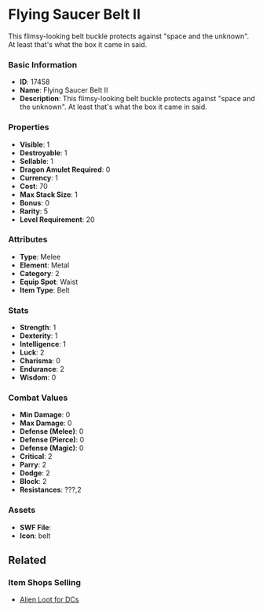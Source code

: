 # Flying Saucer Belt II

This flimsy-looking belt buckle protects against "space and the unknown". At least that's what the box it came in said.

### Basic Information

- **ID**: 17458
- **Name**: Flying Saucer Belt II
- **Description**: This flimsy-looking belt buckle protects against &quot;space and the unknown&quot;. At least that&#039;s what the box it came in said.

### Properties

- **Visible**: 1
- **Destroyable**: 1
- **Sellable**: 1
- **Dragon Amulet Required**: 0
- **Currency**: 1
- **Cost**: 70
- **Max Stack Size**: 1
- **Bonus**: 0
- **Rarity**: 5
- **Level Requirement**: 20

### Attributes

- **Type**: Melee
- **Element**: Metal
- **Category**: 2
- **Equip Spot**: Waist
- **Item Type**: Belt

### Stats

- **Strength**: 1
- **Dexterity**: 1
- **Intelligence**: 1
- **Luck**: 2
- **Charisma**: 0
- **Endurance**: 2
- **Wisdom**: 0

### Combat Values

- **Min Damage**: 0
- **Max Damage**: 0
- **Defense (Melee)**: 0
- **Defense (Pierce)**: 0
- **Defense (Magic)**: 0
- **Critical**: 2
- **Parry**: 2
- **Dodge**: 2
- **Block**: 2
- **Resistances**: ???,2

### Assets

- **SWF File**: 
- **Icon**: belt

## Related

### Item Shops Selling

- [Alien Loot for DCs](../item-shops/564-alien-loot-for-dcs.md)

